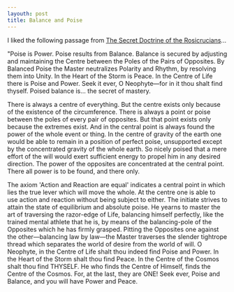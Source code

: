 ```yaml
---
layouth: post
title: Balance and Poise
---
```


I liked the following passage from [The Secret Doctrine of the Rosicrucians](http://www.sacred-texts.com/sro/sdr/sdr14.htm)...

"Poise is Power. Poise results from Balance. Balance is secured by adjusting and maintaining the Centre between the Poles of the Pairs of Opposites. By Balanced Poise the Master neutralizes Polarity and Rhythm, by resolving them into Unity. In the Heart of the Storm is Peace. In the Centre of Life there is Poise and Power. Seek it ever, O Neophyte—for in it thou shalt find thyself. Poised balance is... the secret of mastery. 

There is always a centre of everything. But the centre exists only because of the existence of the circumference. There is always a point or poise between the poles of every pair of opposites. But that point exists only because the extremes exist. And in the central point is always found the power of the whole event or thing. In the centre of gravity of the earth one would be able to remain in a position of perfect poise, unsupported except by the concentrated gravity of the whole earth. So nicely poised that a mere effort of the will would exert sufficient energy to propel him in any desired direction. The power of the opposites are concentrated at the central point. There all power is to be found, and there only. 

The axiom 'Action and Reaction are equal' indicates a central point in which lies the true lever which will move the whole. At the centre one is able to use action and reaction without being subject to either. The initiate strives to attain the state of equilibrium and absolute poise. He yearns to master the art of traversing the razor-edge of Life, balancing himself perfectly, like the trained mental athlete that he is, by means of the balancing-pole of the Opposites which he has firmly grasped. Pitting the Opposites one against the other—balancing law by law—the Master traverses the slender tightrope thread which separates the world of desire from the world of will. O Neophyte, in the Centre of Life shalt thou indeed find Poise and Power. In the Heart of the Storm shalt thou find Peace. In the Centre of the Cosmos shalt thou find THYSELF. He who finds the Centre of Himself, finds the Centre of the Cosmos. For, at the last, they are ONE! Seek ever, Poise and Balance, and you will have Power and Peace.
